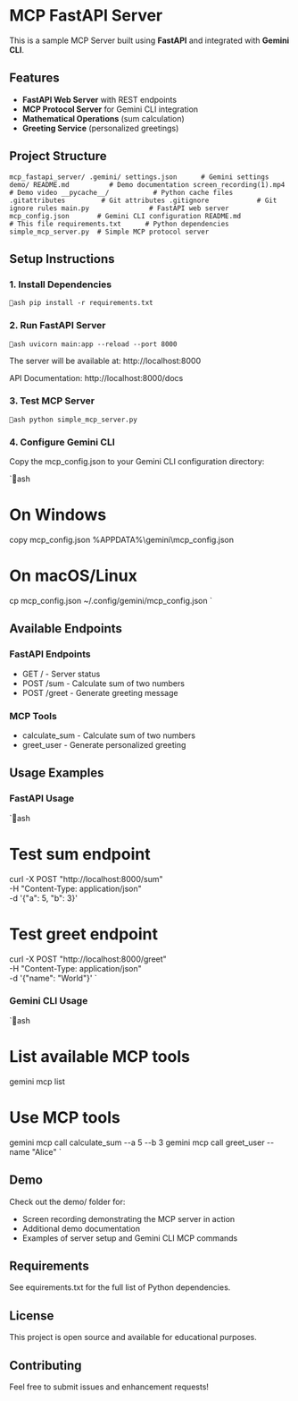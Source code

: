 ﻿# MCP FastAPI Server 

This is a sample MCP Server built using **FastAPI** and integrated with **Gemini CLI**.

## Features

- **FastAPI Web Server** with REST endpoints
- **MCP Protocol Server** for Gemini CLI integration
- **Mathematical Operations** (sum calculation)
- **Greeting Service** (personalized greetings)

## Project Structure

`
mcp_fastapi_server/
 .gemini/
    settings.json      # Gemini settings
 demo/
    README.md          # Demo documentation
    screen_recording(1).mp4  # Demo video
 __pycache__/           # Python cache files
 .gitattributes         # Git attributes
 .gitignore            # Git ignore rules
 main.py               # FastAPI web server
 mcp_config.json       # Gemini CLI configuration
 README.md             # This file
 requirements.txt      # Python dependencies
 simple_mcp_server.py  # Simple MCP protocol server
`

## Setup Instructions

### 1. Install Dependencies

`ash
pip install -r requirements.txt
`

### 2. Run FastAPI Server

`ash
uvicorn main:app --reload --port 8000
`

The server will be available at: http://localhost:8000

API Documentation: http://localhost:8000/docs

### 3. Test MCP Server

`ash
python simple_mcp_server.py
`

### 4. Configure Gemini CLI

Copy the mcp_config.json to your Gemini CLI configuration directory:

`ash
# On Windows
copy mcp_config.json %APPDATA%\gemini\mcp_config.json

# On macOS/Linux
cp mcp_config.json ~/.config/gemini/mcp_config.json
`

## Available Endpoints

### FastAPI Endpoints

- GET / - Server status
- POST /sum - Calculate sum of two numbers
- POST /greet - Generate greeting message

### MCP Tools

- calculate_sum - Calculate sum of two numbers
- greet_user - Generate personalized greeting

## Usage Examples

### FastAPI Usage

`ash
# Test sum endpoint
curl -X POST "http://localhost:8000/sum" \
     -H "Content-Type: application/json" \
     -d '{"a": 5, "b": 3}'

# Test greet endpoint
curl -X POST "http://localhost:8000/greet" \
     -H "Content-Type: application/json" \
     -d '{"name": "World"}'
`

### Gemini CLI Usage

`ash
# List available MCP tools
gemini mcp list

# Use MCP tools
gemini mcp call calculate_sum --a 5 --b 3
gemini mcp call greet_user --name "Alice"
`

## Demo

Check out the demo/ folder for:
- Screen recording demonstrating the MCP server in action
- Additional demo documentation
- Examples of server setup and Gemini CLI MCP commands

## Requirements

See equirements.txt for the full list of Python dependencies.

## License

This project is open source and available for educational purposes.

## Contributing

Feel free to submit issues and enhancement requests!

